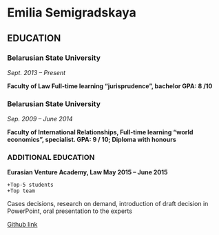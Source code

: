 # Emilia Semigradskaya

## EDUCATION


### Belarusian State University

 *Sept. 2013 – Present*

**Faculty of Law
Full-time learning
“jurisprudence”, bachelor
GPA: 8 /10**


### Belarusian State University 

  *Sep. 2009 – June 2014*

**Faculty of International Relationships, 
Full-time learning
“world economics”, specialist.
GPA: 9 / 10;
Diploma with honours**

### ADDITIONAL EDUCATION

**Eurasian Venture Academy, Law
May 2015 – June 2015**

	+Top-5 students
	+Top team
Cases decisions, research on demand, introduction of draft decision in PowerPoint, oral presentation to the experts

[Github link](https://github.com/ne-plater/rsschool-cv)
